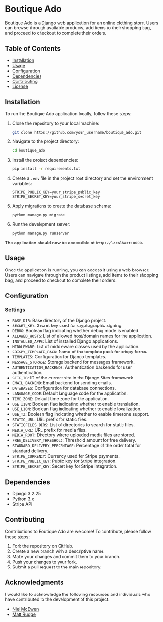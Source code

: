 # Boutique Ado

Boutique Ado is a Django web application for an online clothing store. Users can browse through available products, add items to their shopping bag, and proceed to checkout to complete their orders.

## Table of Contents

- [Installation](#installation)
- [Usage](#usage)
- [Configuration](#configuration)
- [Dependencies](#dependencies)
- [Contributing](#contributing)
- [License](#license)

## Installation

To run the Boutique Ado application locally, follow these steps:

1. Clone the repository to your local machine:

    ```bash
    git clone https://github.com/your_username/boutique_ado.git
    ```

2. Navigate to the project directory:

    ```bash
    cd boutique_ado
    ```

3. Install the project dependencies:

    ```bash
    pip install -r requirements.txt
    ```

4. Create a `.env` file in the project root directory and set the environment variables:

    ```plaintext
    STRIPE_PUBLIC_KEY=your_stripe_public_key
    STRIPE_SECRET_KEY=your_stripe_secret_key
    ```

5. Apply migrations to create the database schema:

    ```bash
    python manage.py migrate
    ```

6. Run the development server:

    ```bash
    python manage.py runserver
    ```

The application should now be accessible at `http://localhost:8000`.

## Usage

Once the application is running, you can access it using a web browser. Users can navigate through the product listings, add items to their shopping bag, and proceed to checkout to complete their orders.

## Configuration

### Settings

- `BASE_DIR`: Base directory of the Django project.
- `SECRET_KEY`: Secret key used for cryptographic signing.
- `DEBUG`: Boolean flag indicating whether debug mode is enabled.
- `ALLOWED_HOSTS`: List of allowed host/domain names for the application.
- `INSTALLED_APPS`: List of installed Django applications.
- `MIDDLEWARE`: List of middleware classes used by the application.
- `CRISPY_TEMPLATE_PACK`: Name of the template pack for crispy forms.
- `TEMPLATES`: Configuration for Django templates.
- `MESSAGE_STORAGE`: Storage backend for messages framework.
- `AUTHENTICATION_BACKENDS`: Authentication backends for user authentication.
- `SITE_ID`: ID of the current site in the Django Sites framework.
- `EMAIL_BACKEND`: Email backend for sending emails.
- `DATABASES`: Configuration for database connections.
- `LANGUAGE_CODE`: Default language code for the application.
- `TIME_ZONE`: Default time zone for the application.
- `USE_I18N`: Boolean flag indicating whether to enable translation.
- `USE_L10N`: Boolean flag indicating whether to enable localization.
- `USE_TZ`: Boolean flag indicating whether to enable timezone support.
- `STATIC_URL`: URL prefix for static files.
- `STATICFILES_DIRS`: List of directories to search for static files.
- `MEDIA_URL`: URL prefix for media files.
- `MEDIA_ROOT`: Directory where uploaded media files are stored.
- `FREE_DELIVERY_THRESHOLD`: Threshold amount for free delivery.
- `STANDARD_DELIVERY_PERCENTAGE`: Percentage of the order total for standard delivery.
- `STRIPE_CURRENCY`: Currency used for Stripe payments.
- `STRIPE_PUBLIC_KEY`: Public key for Stripe integration.
- `STRIPE_SECRET_KEY`: Secret key for Stripe integration.

## Dependencies

- Django 3.2.25
- Python 3.x
- Stripe API

## Contributing

Contributions to Boutique Ado are welcome! To contribute, please follow these steps:

1. Fork the repository on GitHub.
2. Create a new branch with a descriptive name.
3. Make your changes and commit them to your branch.
4. Push your changes to your fork.
5. Submit a pull request to the main repository.

## Acknowledgments

I would like to acknowledge the following resources and individuals who have contributed to the development of this project:

- [Niel McEwen](https://github.com/NielMc)
- [Matt Rudge](https://github.com/lechien73)
